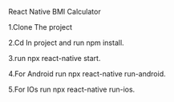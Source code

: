 React Native BMI Calculator

1.Clone The project

2.Cd In project and run npm install.

3.run npx react-native start.

4.For Android run npx react-native run-android.

5.For IOs run npx react-native run-ios.
